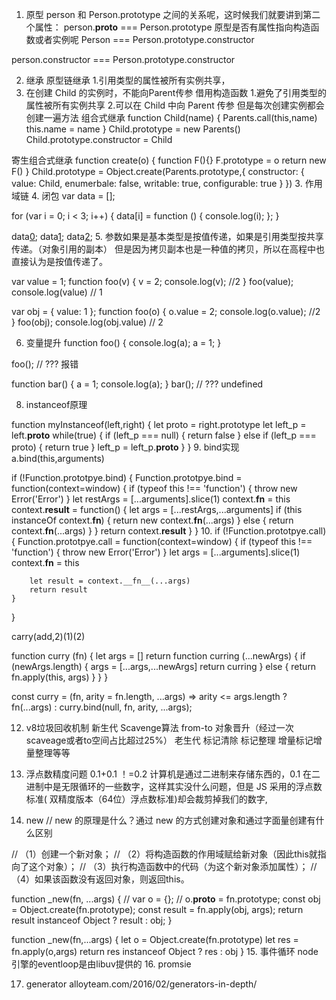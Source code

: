 1. 原型
person 和 Person.prototype 之间的关系呢，这时候我们就要讲到第二个属性：
person.__proto__ === Person.prototype
原型是否有属性指向构造函数或者实例呢
Person === Person.prototype.constructor
<!-- 从原型链拿的 -->
person.constructor === Person.prototype.constructor

2. 继承
原型链继承
1.引用类型的属性被所有实例共享，
2. 在创建 Child 的实例时，不能向Parent传参
借用构造函数
1.避免了引用类型的属性被所有实例共享
2.可以在 Child 中向 Parent 传参
但是每次创建实例都会创建一遍方法
组合式继承
function Child(name) {
    Parents.call(this,name)
    this.name = name
}
Child.prototype = new Parents()
Child.prototype.constructor = Child

寄生组合式继承
function create(o) {
    function F(){}
    F.prototype = o
    return new F()
}
Child.prototype = Object.create(Parents.prototype,{
    constructor: {
      value: Child,
      enumerbale: false,
      writable: true,
      configurable: true
    }
})
3. 作用域链
4. 闭包
var data = [];

for (var i = 0; i < 3; i++) {
  data[i] = function () {
    console.log(i);
  };
}

data[0]();
data[1]();
data[2]();
5. 
参数如果是基本类型是按值传递，如果是引用类型按共享传递。（对象引用的副本）
但是因为拷贝副本也是一种值的拷贝，所以在高程中也直接认为是按值传递了。
<!-- 当传递 value 到函数 foo 中，相当于拷贝了一份 value，假设拷贝的这份叫 _value，函数中修改的都是 _value 的值，而不会影响原来的 value 值。 -->
   
var value = 1;
function foo(v) {
    v = 2;
    console.log(v); //2
}
foo(value);
console.log(value) // 1
<!-- ---------------------------------- -->
var obj = {
    value: 1
};
function foo(o) {
    o.value = 2;
    console.log(o.value); //2
}
foo(obj);
console.log(obj.value) // 2

<!-- ----------------------------------- -->
<!-- 按引用传递是传递对象的引用，而按共享传递是传递对象的引用的副本！ -->

6. 变量提升
function foo() {
    console.log(a);
    a = 1;
}

foo(); // ??? 报错

function bar() {
    a = 1;
    console.log(a); 
}
bar(); // ??? undefined


8. instanceof原理

function myInstanceof(left,right) {
    let proto = right.prototype
    let left_p = left.__proto__
    while(true) {
        if (left_p === null) {
            return false
        } else if (left_p === proto) {
            return true
        }
        left_p = left_p.__proto__
    }
}
9. bind实现
a.bind(this,arguments)
<!-- 2种调用 一种new 一种直接调用 -->
if (!Function.prototpye.bind) {
    Function.prototpye.bind = function(context=window) {
        if (typeof this !== 'function') {
            throw new Error('Error')
        }
        let restArgs = [...arguments].slice(1)
        context.__fn__ = this
        context.__result__ = function() {
            let args = [...restArgs,...arguments]
            if (this instanceOf context.__fn__) {
                return new context.__fn__(...args)
            } else {
                return context.__fn__(...args)
            }
        }
        return context.__result__
    }
}
10. 
if (!Function.prototpye.call) {
    Function.prototpye.call = function(context=window) {
        if (typeof this !== 'function') {
            throw new Error('Error')
        }
        let args = [...arguments].slice(1)
        context.__fn__ = this

        let result = context.__fn__(...args)
        return result
    }
}

carry(add,2)(1)(2)

function curry (fn) {
    let args = []
    return function curring (...newArgs) {
        if (newArgs.length) {
            args = [...args,...newArgs]
            return curring
        } else {
            return fn.apply(this, args)
        }
    }
}

<!-- let addCurry = curry(add)
let total = addCurry(1)(2)(3)(4);
total() -->

const curry = (fn, arity = fn.length, ...args) => arity <= args.length
? fn(...args)
: curry.bind(null, fn, arity, ...args);
<!-- curry(Math.pow)(2)(10) -> 1024 -->

12. v8垃圾回收机制
 新生代 Scavenge算法 from-to 对象晋升（经过一次scaveage或者to空间占比超过25%）
 老生代 标记清除 标记整理 增量标记增量整理等等

 13. 浮点数精度问题 0.1+0.1 ！=0.2
计算机是通过二进制来存储东西的，0.1 在二进制中是无限循环的一些数字，这样其实没什么问题，但是 JS 采用的浮点数标准( 双精度版本（64位）浮点数标准)却会裁剪掉我们的数字,

14. new
// new 的原理是什么？通过 new 的方式创建对象和通过字面量创建有什么区别

// （1）创建一个新对象；
// （2）将构造函数的作用域赋给新对象（因此this就指向了这个对象）；
// （3）执行构造函数中的代码（为这个新对象添加属性）；
// （4）如果该函数没有返回对象，则返回this。
<!-- 假如构造函数返回了一个基本类型？ -->
<!-- 需要判断返回的值是不是一个对象，如果是一个对象，我们就返回这个对象，如果没有，我们该返回什么就返回什么 -->
function _new(fn, ...args) {
   // var o = {};
   // o.__proto__ = fn.prototype;
    const obj = Object.create(fn.prototype);
    const result = fn.apply(obj, args);
    return result instanceof Object ? result : obj;
}

function _new(fn,...args) {
    let o = Object.create(fn.prototype)
    let res = fn.apply(o,args)
    return res instanceof Object ? res : obj
}
15. 事件循环
    node引擎的eventloop是由libuv提供的
16. promsie
    
17. generator
alloyteam.com/2016/02/generators-in-depth/